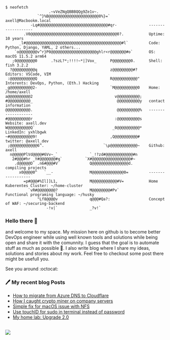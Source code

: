 
```console
$ neofetch
                   .~vVeZNgQBBBQQg9Ze1v~.                   
              `^}%B@@@@@@@@@@@@@@@@@@@@@@8%}=`                 axell@Macbookm.local 
           -Lq#@@@@@@@@@@@@@@@@@@@@@@@@@@@@@@#qr-              -------------------
        .V0@@@@@@@@@@@@@@@@@@@@@@@@@@@@@@@@@@@@@@0?.           Uptime: 10 years
      _l#@@@@@@@@@@@@@@@@@@@@@@@@@@@@@@@@@@@@@@@@@@#l`         Code: Python, Django, YAML, 2 others...
    `o@@@@@@@@v^r}P0@@@@@@@@@@@@@@@@@@@@ghlr<r@@@@@@@#o`       OS: macOS 11.5.2 arm64 
   ;0@@@@@@@@0      .?szL?*;!!!!~*|]Vox_      P@@@@@@@@0.      Shell: fish 3.2.2 
  ?@@@@@@@@@@q                                z@@@@@@@@@#?     Editors: VSCode, VIM
 :@@@@@@@@@@@Q                                R@@@@@@@@@@@"    Interents: DevOps, Python, (Eth.) Hacking
_g@@@@@@@@@@2-                                `M@@@@@@@@@@0    Home: /home/axell
a@@@@@@@@@@2                                    v@@@@@@@@@@;    
#@@@@@@@@@@_                                     @@@@@@@@@@y   contact information
@@@@@@@@@@@.                                     @@@@@@@@@@%   -------------------
#@@@@@@@@@@r                                    :@@@@@@@@@@s   Website: axell.dev
W@@@@@@@@@@Q`                                  _0@@@@@@@@@@*   LinkedIn: yxhlbgwk
~#@@@@@@@@@@9!                                ,Q@@@@@@@@@@#    twitter: @axell_dev
 ;@@@@@@@@@@@@6^.                          `\p@@@@@@@@@@@@~    Github: axell
  n@@@@@PlVd@@@@#6Vv~_`              `_!?zd#@@@@@@@@@@@@#n     
   2#@@@#hr _Y#@@@@@@@#q`          `X#@@@@@@@@@@@@@@@@@#~      
    .d@@@@@D` .n6#@@@#V`             Q@@@@@@@@@@@@@@@@d.       compiling projects
      x0@@@@0^   `__-                M@@@@@@@@@@@@@@0=         ------------------
        =p#@@@#%Il]]L1,              M@@@@@@@@@@@#V=           Home Kuberentes Cluster: ~/home-cluster
          `vR#@@@@@@@@?              M@@@@@@@@#Pv`             Functional programing language: ~/husky
              "Lf8@@@@v              q@@@#Qa?:                 Concept of WAF: ~/securing-backend
                  -!v|`              _?v!`                     
```

### Hello there 👋

and welcome to my space. My mission here on github is to become better DevOps engineer while using well known tools and solutions while being open and share it with the comunnity. I guess that the goal is to automate stuff as much as possible 🤖. I also write blog where I share my ideas, solutions and stories about my work. Feel free to checkout some post there might be usefull you. 

See you around :octocat:

### 🖊 My recent blog Posts
<!--START_SECTION:feed-->
* [How to migrate from Azure DNS to Cloudflare](https:&#x2F;&#x2F;axell.dev&#x2F;how-to-migrate-azure-dns-to-cloudflare&#x2F;)
* [How I caught crypto miner on company servers](https:&#x2F;&#x2F;axell.dev&#x2F;how-i-caught-crypto-miner-on-company-servers&#x2F;)
* [Simple fix for macOS issue with NFS](https:&#x2F;&#x2F;axell.dev&#x2F;simple-fix-for-macos-issue-with-nfs&#x2F;)
* [Use touchID for sudo in terminal instead of password](https:&#x2F;&#x2F;axell.dev&#x2F;use-touchid-for-sudo-in-terminal-instead-of-password&#x2F;)
* [My home lab: Upgrade 2.0](https:&#x2F;&#x2F;axell.dev&#x2F;my-home-lab&#x2F;)
<!--END_SECTION:feed-->


<!-- ![Visitors since 12/06/2021](https://visitor-badge.glitch.me/badge?page_id=axeII.github.readme) -->

 <br />
  <a target="_blank" href="https://github.com/onedr0p">
    <img align="center" src="https://github-readme-stats.vercel.app/api?username=axeII&show_icons=true&theme=synthwave&count_private=true&hide=stars" />
  </a>
  
  
  <!--<a href="https://twitter.com/axeII_dev">
  <img align="left" alt="axell" width="30" height="30" src="https://cdn.jsdelivr.net/npm/simple-icons@v3/icons/twitter.svg" />
</a>
<a href="https://linkedin.com/in/yxhlbgwk" target="blank"><img align="center" src="https://cdn.jsdelivr.net/npm/simple-icons@3.0.1/icons/linkedin.svg" alt="axell" height="30" width="30" />
</a>-->






